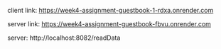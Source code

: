 client link: https://week4-assignment-guestbook-1-rdxa.onrender.com

server link: https://week4-assignment-guestbook-fbvu.onrender.com

server: 
http://localhost:8082/readData

